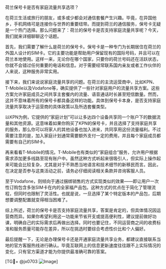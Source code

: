 荷兰保号卡是否有家庭流量共享选项？

在荷兰生活或旅行的朋友，或多或少都会对通信套餐产生兴趣。毕竟，在异国他乡，手机网络可是连接你与世界的重要纽带。而提到荷兰的通信服务，保号卡无疑是一个热门选择。那么问题来了：荷兰的保号卡是否支持家庭流量共享呢？今天，我们就来详细聊聊这个话题。

首先，我们需要了解什么是荷兰的保号卡。保号卡是一种专门为长期居住在荷兰的外国人设计的SIM卡。它的主要功能是帮助用户保留现有的国际号码，并且可以在荷兰本地使用。这样一来，无论你在哪个国家，只要你的荷兰号码还在活跃状态，你就不会错过任何重要的电话和信息。对于需要经常联系国内亲友或者工作伙伴的人来说，这种服务非常实用。

接下来，我们来说说家庭流量共享的问题。在荷兰的主流运营商中，比如KPN、T-Mobile以及Vodafone等，确实提供了一些针对家庭用户的流量共享方案。这些方案允许家庭成员之间共享主套餐内的流量、语音通话时长甚至短信数量。然而，这并不意味着所有的保号卡都具备这样的功能。具体到保号卡本身，是否支持家庭流量共享取决于运营商的具体政策以及所选套餐类型。

以KPN为例，它提供的“家庭计划”可以让多达四个设备共享同一个账户下的数据流量和其他资源。这意味着如果你购买了KPN的保号卡，并且选择了支持家庭共享的服务，那么你可以将家人的其他设备也加入进来，共同享用这份流量福利。不过需要注意的是，加入家庭计划通常需要额外支付一定的费用，并且每个家庭成员都需要有自己的SIM卡。

再来看看T-Mobile的情况。T-Mobile也有类似的“家庭组合”服务，允许用户根据需求添加更多线路至现有账户中。虽然这种方式听起来很吸引人，但实际上操作起来可能会比较复杂，尤其是对于不熟悉当地语言和技术细节的新移民而言。因此，在决定是否参与这类活动之前，请务必仔细阅读相关条款并咨询客服人员。

至于Vodafone，则倾向于通过捆绑销售的方式实现类似的效果——即让用户一次性订购包含多张SIM卡在内的全家福产品包。这种方式的优点在于简化了管理流程，但同时也限制了灵活性。也就是说，一旦选择了某个特定版本的产品包，后期想要调整配置就变得相当困难了。

综上所述，荷兰的保号卡是否支持家庭流量共享，答案是肯定的，但具体情况因运营商而异。如果你希望利用这一功能来节省开支或提高便利性，建议提前做好功课，明确自己的实际需求后再做出选择。同时也要记住，不同运营商之间的收费标准和服务质量可能存在差异，所以在挑选时要综合考虑性价比和个人偏好。

最后提醒一下，无论是办理保号卡还是开通家庭流量共享业务，都建议直接联系当地的官方客服热线进行确认。毕竟互联网上的信息更新速度往往跟不上实际情况的变化，只有官方渠道才能为你提供最准确可靠的答案。

[TG💪+ @jx0703 ![Image](https://github.com/user-attachments/assets/dbca1d08-cadb-493c-b0ec-ad6f7a83f270)]